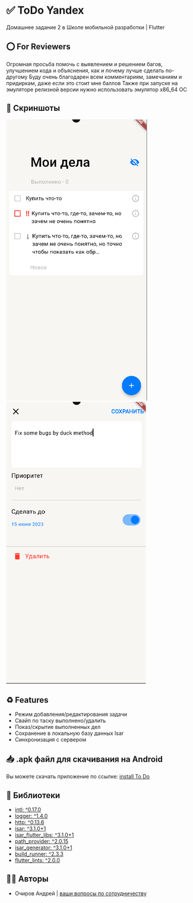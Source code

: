 # ✅ ToDo Yandex
Домашнее задание 2 в Школе мобильной разработки | Flutter

## ⭕️ For Reviewers
Огромная просьба помочь с выявлением и решением багов, улучшением кода и объяснения, как и почему лучше сделать по-другому
Буду очень благодарен всем комментариям, замечаниям и придиркам, даже если это стоит мне баллов
Также при запуске на эмуляторе релизной версии нужно использовать эмулятор x86_64 ОС

## 📱 Скриншоты

![Main screen](git/first.png) ![Add task](git/second.png)

## ♻️ Features
- Режим добавления/редактирования задачи
- Свайп по таску выполнено/удалить
- Показ/скрытие выполненных дел
- Сохранение в локальную базу данных Isar
- Синхронизация с сервером

## 📥 .apk файл для скачивания на Android

Вы можете скачать приложение по ссылке: [install To Do](https://github.com/o4irov/to_do/releases/download/2.0/ToDo-release.apk)

## 📝 Библиотеки

- [intl: ^0.17.0](https://pub.dev/packages/intl)
- [logger: ^1.4.0](https://pub.dev/packages/logger)
- [http: ^0.13.6](https://pub.dev/packages/http)
- [isar: ^3.1.0+1](https://pub.dev/packages/isar)
- [isar_flutter_libs: ^3.1.0+1](https://pub.dev/packages/isar_flutter_libs)
- [path_provider: ^2.0.15](https://pub.dev/packages/path_provider)
- [isar_generator: ^3.1.0+1](https://pub.dev/packages/isar_generator)
- [build_runner: ^2.3.3](https://pub.dev/packages/build_runner)
- [flutter_lints: ^2.0.0](https://pub.dev/packages/flutter_lints)

## 👨‍💻 Авторы

- Очиров Андрей | [ваши вопросы по сотрудничеству](https://t.me/o41rov)